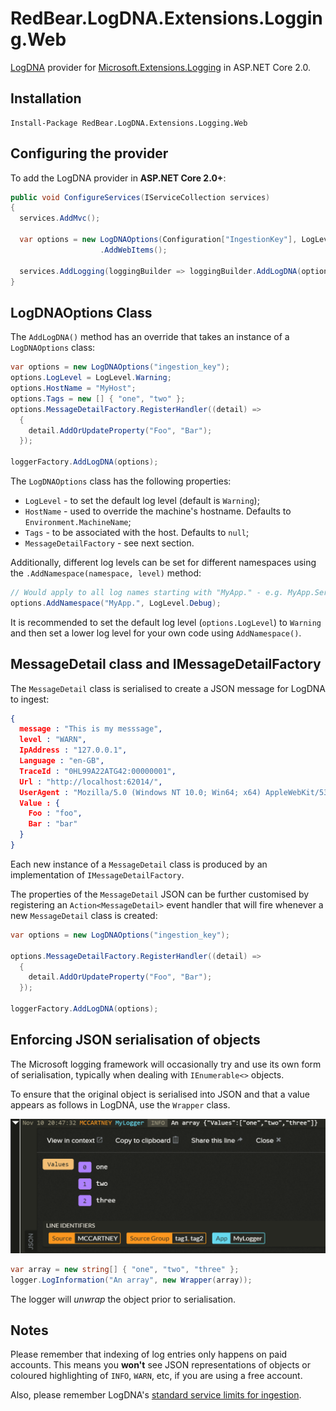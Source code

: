 # RedBear.LogDNA.Extensions.Logging.Web
[LogDNA](https://logdna.com) provider for [Microsoft.Extensions.Logging](https://www.nuget.org/packages/Microsoft.Extensions.Logging) in ASP.NET Core 2.0.

## Installation

```
Install-Package RedBear.LogDNA.Extensions.Logging.Web
```

## Configuring the provider

To add the LogDNA provider in **ASP.NET Core 2.0+**:

```csharp
public void ConfigureServices(IServiceCollection services)
{
  services.AddMvc();

  var options = new LogDNAOptions(Configuration["IngestionKey"], LogLevel.Debug)
  					.AddWebItems();

  services.AddLogging(loggingBuilder => loggingBuilder.AddLogDNA(options));
}
```

## LogDNAOptions Class

The `AddLogDNA()` method has an override that takes an instance of a `LogDNAOptions` class:

```csharp
var options = new LogDNAOptions("ingestion_key");
options.LogLevel = LogLevel.Warning;
options.HostName = "MyHost";
options.Tags = new [] { "one", "two" };
options.MessageDetailFactory.RegisterHandler((detail) => 
  {
  	detail.AddOrUpdateProperty("Foo", "Bar");
  });

loggerFactory.AddLogDNA(options);
```

The `LogDNAOptions` class has the following properties:

* `LogLevel` - to set the default log level (default is `Warning`);
* `HostName` - used to override the machine's hostname. Defaults to `Environment.MachineName`;
* `Tags` - to be associated with the host. Defaults to `null`;
* `MessageDetailFactory` - see next section. 

Additionally, different log levels can be set for different namespaces using the `.AddNamespace(namespace, level)` method:

```csharp
// Would apply to all log names starting with "MyApp." - e.g. MyApp.Services, MyApp.Models, etc
options.AddNamespace("MyApp.", LogLevel.Debug);
```

It is recommended to set the default log level (`options.LogLevel`) to `Warning` and then set a lower log level for your own code using `AddNamespace()`.

## MessageDetail class and IMessageDetailFactory

The `MessageDetail` class is serialised to create a JSON message for LogDNA to ingest:

```json
{
  message : "This is my messsage",
  level : "WARN",
  IpAddress : "127.0.0.1",
  Language : "en-GB",
  TraceId : "0HL99A22ATG42:00000001",
  Url : "http://localhost:62014/",
  UserAgent : "Mozilla/5.0 (Windows NT 10.0; Win64; x64) AppleWebKit/537.36 (KHTML, like Gecko) Chrome/62.0.3202.89 Safari/537.36"
  Value : {
    Foo : "foo",
    Bar : "bar"
  }
}
```

Each new instance of a `MessageDetail` class is produced by an implementation of `IMessageDetailFactory`. 

The properties of the `MessageDetail` JSON can be further customised by registering an `Action<MessageDetail>` event handler that will fire whenever a new `MessageDetail` class is created:

```csharp
var options = new LogDNAOptions("ingestion_key");

options.MessageDetailFactory.RegisterHandler((detail) => 
  {
  	detail.AddOrUpdateProperty("Foo", "Bar");
  });

loggerFactory.AddLogDNA(options);
```

## Enforcing JSON serialisation of objects

The Microsoft logging framework will occasionally try and use its own form of serialisation, typically when dealing with `IEnumerable<>` objects.

To ensure that the original object is serialised into JSON and that a value appears as follows in LogDNA, use the `Wrapper` class.

![An Array](docs/array.png)

```csharp
var array = new string[] { "one", "two", "three" };
logger.LogInformation("An array", new Wrapper(array));
```

The logger will *unwrap* the object prior to serialisation.

## Notes

Please remember that indexing of log entries only happens on paid accounts. This means you **won't** see JSON representations of objects or coloured highlighting of `INFO`, `WARN`, etc, if you are using a free account.

Also, please remember LogDNA's [standard service limits for ingestion](https://docs.logdna.com/docs/ingestion#section-service-limits).

